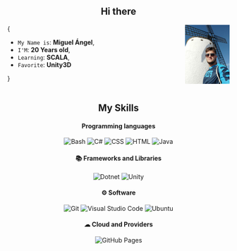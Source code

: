 <h2 align = "center">Hi there</h2>
<img align='right' src='https://github.com/ByManGe1/ByManGe1/blob/main/image/Logotipo.jpeg' width='20%'>
{

* `My Name is`: **Miguel Ángel**,
* `I'M`: **20 Years old**,
* `Learning`: **SCALA**,
* `Favorite`: **Unity3D**
  
}
 <br><br>
 
<h2 align = "center">My Skills</h2>

<h4 align = "center"> Programming languages</h4>

<p align = "center">
<img alt="Bash" src="https://img.shields.io/badge/Bash-121011.svg?logo=gnu-bash&logoColor=white"></a>
<img alt="C#" src="https://custom-icon-badges.demolab.com/badge/C%23-68217A.svg?logo=cs2&logoColor=white"></a>
<img alt="CSS" src="https://img.shields.io/badge/CSS-1572B6.svg?logo=css3&logoColor=white"></a>
<img alt="HTML" src="https://img.shields.io/badge/HTML-E34F26.svg?logo=html5&logoColor=white"></a>
<img alt="Java" src="https://custom-icon-badges.demolab.com/badge/Java-007396.svg?logo=java&logoColor=white"></a>
</p>

<h4 align = "center">📚 Frameworks and Libraries</h4>

<p align = "center">
<img alt="Dotnet" src="https://img.shields.io/badge/Dotnet-512BD4.svg?logo=dotnet&logoColor=white"></a>
<img alt="Unity" src="https://img.shields.io/badge/Unity-000000.svg?logo=unity&logoColor=white"></a>
</p>

<h4 align = "center">⚙ Software</h4>
<p align = "center">
<img alt="Git" src="https://img.shields.io/badge/Git-F05033.svg?logo=git&logoColor=white"></a>
<img alt="Visual Studio Code" src="https://img.shields.io/badge/Visual%20Studio%20Code-0078d7.svg?logo=visual-studio-code&logoColor=white"></a>
<img alt="Ubuntu" src="https://img.shields.io/badge/Ubuntu-E95420.svg?logo=ubuntu&logoColor=white"></a>
</p>

<h4 align = "center">☁ Cloud and Providers</h4>
<p align = "center">
<img alt="GitHub Pages" src="https://img.shields.io/badge/GitHub%20Pages-327FC7.svg?logo=github&logoColor=white"></a>
</p>
